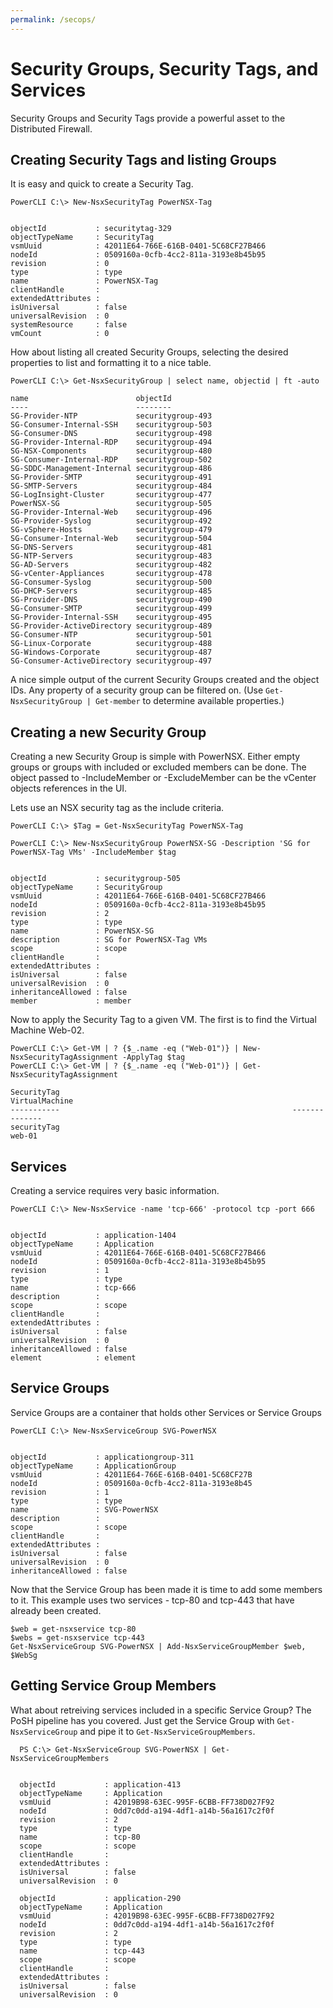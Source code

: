 ```yaml
---
permalink: /secops/
---
```

# Security Groups, Security Tags, and Services

Security Groups and Security Tags provide a powerful asset to the Distributed Firewall.

## Creating Security Tags and listing Groups

It is easy and quick to create a Security Tag.

```
PowerCLI C:\> New-NsxSecurityTag PowerNSX-Tag


objectId           : securitytag-329
objectTypeName     : SecurityTag
vsmUuid            : 42011E64-766E-616B-0401-5C68CF27B466
nodeId             : 0509160a-0cfb-4cc2-811a-3193e8b45b95
revision           : 0
type               : type
name               : PowerNSX-Tag
clientHandle       :
extendedAttributes :
isUniversal        : false
universalRevision  : 0
systemResource     : false
vmCount            : 0
```

How about listing all created Security Groups, selecting the desired properties to list and formatting it to a nice table.


```
PowerCLI C:\> Get-NsxSecurityGroup | select name, objectid | ft -auto

name                        objectId
----                        --------
SG-Provider-NTP             securitygroup-493
SG-Consumer-Internal-SSH    securitygroup-503
SG-Consumer-DNS             securitygroup-498
SG-Provider-Internal-RDP    securitygroup-494
SG-NSX-Components           securitygroup-480
SG-Consumer-Internal-RDP    securitygroup-502
SG-SDDC-Management-Internal securitygroup-486
SG-Provider-SMTP            securitygroup-491
SG-SMTP-Servers             securitygroup-484
SG-LogInsight-Cluster       securitygroup-477
PowerNSX-SG                 securitygroup-505
SG-Provider-Internal-Web    securitygroup-496
SG-Provider-Syslog          securitygroup-492
SG-vSphere-Hosts            securitygroup-479
SG-Consumer-Internal-Web    securitygroup-504
SG-DNS-Servers              securitygroup-481
SG-NTP-Servers              securitygroup-483
SG-AD-Servers               securitygroup-482
SG-vCenter-Appliances       securitygroup-478
SG-Consumer-Syslog          securitygroup-500
SG-DHCP-Servers             securitygroup-485
SG-Provider-DNS             securitygroup-490
SG-Consumer-SMTP            securitygroup-499
SG-Provider-Internal-SSH    securitygroup-495
SG-Provider-ActiveDirectory securitygroup-489
SG-Consumer-NTP             securitygroup-501
SG-Linux-Corporate          securitygroup-488
SG-Windows-Corporate        securitygroup-487
SG-Consumer-ActiveDirectory securitygroup-497

```

A nice simple output of the current Security Groups created and the object IDs. Any property of a security group can be filtered on. (Use `Get-NsxSecurityGroup | Get-member` to determine available properties.)

## Creating a new Security Group

Creating a new Security Group is simple with PowerNSX. Either empty groups or groups with included or excluded members can be done. The object passed to -IncludeMember or -ExcludeMember can be the vCenter objects references in the UI.

Lets use an NSX security tag as the include criteria.

```
PowerCLI C:\> $Tag = Get-NsxSecurityTag PowerNSX-Tag

PowerCLI C:\> New-NsxSecurityGroup PowerNSX-SG -Description 'SG for PowerNSX-Tag VMs' -IncludeMember $tag


objectId           : securitygroup-505
objectTypeName     : SecurityGroup
vsmUuid            : 42011E64-766E-616B-0401-5C68CF27B466
nodeId             : 0509160a-0cfb-4cc2-811a-3193e8b45b95
revision           : 2
type               : type
name               : PowerNSX-SG
description        : SG for PowerNSX-Tag VMs
scope              : scope
clientHandle       :
extendedAttributes :
isUniversal        : false
universalRevision  : 0
inheritanceAllowed : false
member             : member

```

Now to apply the Security Tag to a given VM. The first is to find the Virtual Machine Web-02.

```
PowerCLI C:\> Get-VM | ? {$_.name -eq ("Web-01")} | New-NsxSecurityTagAssignment -ApplyTag $tag
PowerCLI C:\> Get-VM | ? {$_.name -eq ("Web-01")} | Get-NsxSecurityTagAssignment

SecurityTag                                                    VirtualMachine
-----------                                                    --------------
securityTag                                                          web-01

```

## Services

Creating a service requires very basic information.

```
PowerCLI C:\> New-NsxService -name 'tcp-666' -protocol tcp -port 666


objectId           : application-1404
objectTypeName     : Application
vsmUuid            : 42011E64-766E-616B-0401-5C68CF27B466
nodeId             : 0509160a-0cfb-4cc2-811a-3193e8b45b95
revision           : 1
type               : type
name               : tcp-666
description        :
scope              : scope
clientHandle       :
extendedAttributes :
isUniversal        : false
universalRevision  : 0
inheritanceAllowed : false
element            : element
```

## Service Groups

Service Groups are a container that holds other Services or Service Groups

```
PowerCLI C:\> New-NsxServiceGroup SVG-PowerNSX


objectId           : applicationgroup-311
objectTypeName     : ApplicationGroup
vsmUuid            : 42011E64-766E-616B-0401-5C68CF27B
nodeId             : 0509160a-0cfb-4cc2-811a-3193e8b45
revision           : 1
type               : type
name               : SVG-PowerNSX
description        :
scope              : scope
clientHandle       :
extendedAttributes :
isUniversal        : false
universalRevision  : 0
inheritanceAllowed : false

```

Now that the Service Group has been made it is time to add some members to it. This example uses two services - tcp-80 and tcp-443 that have already been created.

```
$web = get-nsxservice tcp-80
$webs = get-nsxservice tcp-443
Get-NsxServiceGroup SVG-PowerNSX | Add-NsxServiceGroupMember $web, $WebSg

```

## Getting Service Group Members

What about retreiving services included in a specific Service Group?  The PoSH pipeline has you covered. Just get the Service Group with `Get-NsxServiceGroup` and pipe it to `Get-NsxServiceGroupMembers`.

```
  PS C:\> Get-NsxServiceGroup SVG-PowerNSX | Get-NsxServiceGroupMembers


  objectId           : application-413
  objectTypeName     : Application
  vsmUuid            : 42019B98-63EC-995F-6CBB-FF738D027F92
  nodeId             : 0dd7c0dd-a194-4df1-a14b-56a1617c2f0f
  revision           : 2
  type               : type
  name               : tcp-80
  scope              : scope
  clientHandle       :
  extendedAttributes :
  isUniversal        : false
  universalRevision  : 0

  objectId           : application-290
  objectTypeName     : Application
  vsmUuid            : 42019B98-63EC-995F-6CBB-FF738D027F92
  nodeId             : 0dd7c0dd-a194-4df1-a14b-56a1617c2f0f
  revision           : 2
  type               : type
  name               : tcp-443
  scope              : scope
  clientHandle       :
  extendedAttributes :
  isUniversal        : false
  universalRevision  : 0

```
